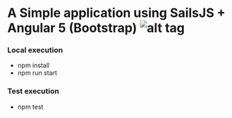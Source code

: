 # A Simple application using SailsJS + Angular 5 (Bootstrap) ![alt tag](https://travis-ci.org/pablovfds/contacts-project.svg?branch=tests)

### Local execution
- npm install
- npm run start

### Test execution
- npm test
